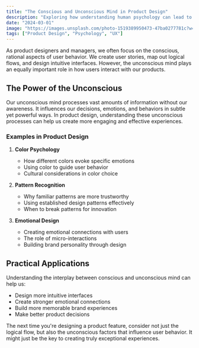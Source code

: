 ```yaml
---
title: "The Conscious and Unconscious Mind in Product Design"
description: "Exploring how understanding human psychology can lead to better product decisions"
date: "2024-03-01"
image: "https://images.unsplash.com/photo-1519389950473-47ba0277781c?w=800"
tags: ["Product Design", "Psychology", "UX"]
---
```


As product designers and managers, we often focus on the conscious, rational aspects of user behavior. We create user stories, map out logical flows, and design intuitive interfaces. However, the unconscious mind plays an equally important role in how users interact with our products.

## The Power of the Unconscious

Our unconscious mind processes vast amounts of information without our awareness. It influences our decisions, emotions, and behaviors in subtle yet powerful ways. In product design, understanding these unconscious processes can help us create more engaging and effective experiences.

### Examples in Product Design

1. **Color Psychology**
   - How different colors evoke specific emotions
   - Using color to guide user behavior
   - Cultural considerations in color choice

2. **Pattern Recognition**
   - Why familiar patterns are more trustworthy
   - Using established design patterns effectively
   - When to break patterns for innovation

3. **Emotional Design**
   - Creating emotional connections with users
   - The role of micro-interactions
   - Building brand personality through design

## Practical Applications

Understanding the interplay between conscious and unconscious mind can help us:

- Design more intuitive interfaces
- Create stronger emotional connections
- Build more memorable brand experiences
- Make better product decisions

The next time you're designing a product feature, consider not just the logical flow, but also the unconscious factors that influence user behavior. It might just be the key to creating truly exceptional experiences. 